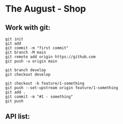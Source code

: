 # The August - Shop

## Work with git:

```
git init
git add
git commit -m "first commit"
git branch -M main
git remote add origin https://github.com
git push -u origin main
```

```
git branch develop
git checkout develop
```

```
git checkout -b feature/1-something
git push --set-upstream origin feature/1-something
git add .
git commit -m "#1 - something"
git push
```

## API list:

```

```
